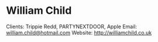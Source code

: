 # William Child

Clients: Trippie Redd, PARTYNEXTDOOR, Apple
Email: william.child@hotmail.com
Website: http://williamchild.co.uk